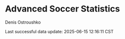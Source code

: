 # Advanced Soccer Statistics
Denis Ostroushko

<!-- gfm -->

Last successful data update: 2025-06-15 12:16:11 CST
